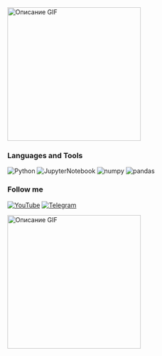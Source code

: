 <img src="https://i.pinimg.com/originals/39/60/f0/3960f05d817c838ee93bb0d77bdddd29.gif" alt="Описание GIF" width="300" />

### Languages and Tools
![Python](https://img.shields.io/badge/-Python-090909?style=for-the-badge&logo=python)
![JupyterNotebook](https://img.shields.io/badge/-JupyterNotebook-090909?style=for-the-badge&logo=jupyter)
![numpy](https://img.shields.io/badge/-numpy-090909?style=for-the-badge&logo=numpy)
![pandas](https://img.shields.io/badge/-pandas-090909?style=for-the-badge&logo=pandas)

### Follow me
[![YouTube](https://img.shields.io/badge/-YouTube-090909?style=for-the-badge&logo=YouTube&logoColor=FF0000)](https://www.youtube.com/@Thisishappy-888)
[![Telegram](https://img.shields.io/badge/-Telegram-090909?style=for-the-badge&logo=Telegram)](https://t.me/TIH_channel)

<img src="https://i.pinimg.com/originals/c1/b3/ba/c1b3baa2fce9bf300a0b3b585a37514e.gif" alt="Описание GIF" width="300" />
